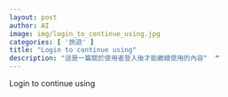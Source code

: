 ```yaml
---
layout: post
author: AI
image: img/login_to_continue_using.jpg
categories: [ '旅遊' ]
title: "Login to continue using"  
description: "這是一篇關於使用者登入後才能繼續使用的內容"  "
---
```

Login to continue using